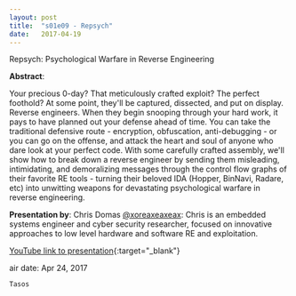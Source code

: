 ```yaml
---
layout: post
title:  "s01e09 - Repsych"
date:   2017-04-19
---
```


Repsych: Psychological Warfare in Reverse Engineering

**Abstract**:

Your precious 0-day? That meticulously crafted exploit? The perfect foothold? At some point, they'll be captured, dissected, and put on display. Reverse engineers. When they begin snooping through your hard work, it pays to have planned out your defense ahead of time. You can take the traditional defensive route - encryption, obfuscation, anti-debugging - or you can go on the offense, and attack the heart and soul of anyone who dare look at your perfect code. With some carefully crafted assembly, we'll show how to break down a reverse engineer by sending them misleading, intimidating, and demoralizing messages through the control flow graphs of their favorite RE tools - turning their beloved IDA (Hopper, BinNavi, Radare, etc) into unwitting weapons for devastating psychological warfare in reverse engineering.


**Presentation by**:
Chris Domas [@xoreaxeaxeax](https://twitter.com/xoreaxeaxeax): Chris is an embedded systems engineer and cyber security researcher, focused on innovative approaches to low level hardware and software RE and exploitation.



[YouTube link to presentation](https://www.youtube.com/watch?v=HlUe0TUHOIc){:target="_blank"}


air date: Apr 24, 2017

`Tasos`
